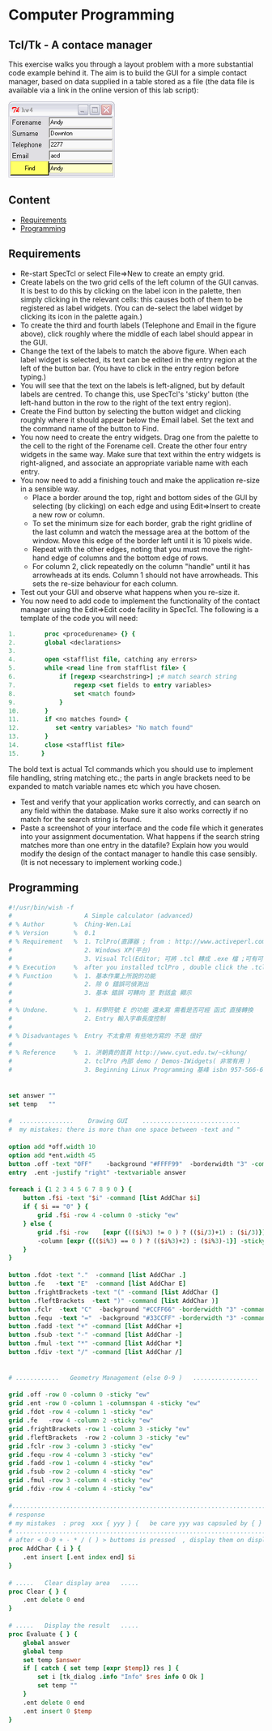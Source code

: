# Computer Programming

## Tcl/Tk - A contace manager

This exercise walks you through a layout problem with a more substantial code example behind it. The aim is to build the GUI for a simple contact manager, based on data supplied in a table stored as a file (the data file is available via a link in the online version of this lab script): 

![result](contactManager.gif)

## Content

* [Requirements](#requirements)
* [Programming](#programming)

## Requirements

- Re-start SpecTcl or select File=>New to create an empty grid.
- Create labels on the two grid cells of the left column of the GUI canvas. It is best to do this by clicking on the label icon in the palette, then simply clicking in the relevant cells: this causes both of them to be registered as label widgets. (You can de-select the label widget by clicking its icon in the palette again.) 
- To create the third and fourth labels (Telephone and Email in the figure above), click roughly where the middle of each label should appear in the GUI. 
- Change the text of the labels to match the above figure. When each label widget is selected, its text can be edited in the entry region at the left of the button bar. (You have to click in the entry region before typing.) 
- You will see that the text on the labels is left-aligned, but by default labels are centred. To change this, use SpecTcl's 'sticky' button (the left-hand button in the row to the right of the text entry region). 
- Create the Find button by selecting the button widget and clicking roughly where it should appear below the Email label. Set the text and the command name of the button to Find. 
- You now need to create the entry widgets. Drag one from the palette to the cell to the right of the Forename cell. Create the other four entry widgets in the same way. Make sure that text within the entry widgets is right-aligned, and associate an appropriate variable name with each entry. 
- You now need to add a finishing touch and make the application re-size in a sensible way.
  - Place a border around the top, right and bottom sides of the GUI by selecting (by clicking) on each edge and using Edit=>Insert to create a new row or column. 
  - To set the minimum size for each border, grab the right gridline of the last column and watch the message area at the bottom of the window. Move this edge of the border left until it is 10 pixels wide. 
  - Repeat with the other edges, noting that you must move the right-hand edge of columns and the bottom edge of rows. 
  - For column 2, click repeatedly on the column "handle" until it has arrowheads at its ends. Column 1 should not have arrowheads. This sets the re-size behaviour for each column. 
- Test out your GUI and observe what happens when you re-size it. 
- You now need to add code to implement the functionality of the contact manager using the Edit=>Edit code facility in SpecTcl. The following is a template of the code you will need: 

```tcl
1.        proc <procedurename> {} {
2.        global <declarations>
3.   
4.        open <stafflist file, catching any errors>
5.        while <read line from stafflist file> {
6.            if [regexp <searchstring>] ;# match search string
7.                regexp <set fields to entry variables>
8.                set <match found>
9.            }
10.       }
11.       if <no matches found> {
12.          set <entry variables> "No match found"
13.       }
14.       close <stafflist file>
15.      }
```

The bold text is actual Tcl commands which you should use to implement file handling, string matching etc.; the parts in angle brackets need to be expanded to match variable names etc which you have chosen. 

- Test and verify that your application works correctly, and can search on any field within the database. Make sure it also works correctly if no match for the search string is found. 
- Paste a screenshot of your interface and the code file which it generates into your assignment documentation. What happens if the search string matches more than one entry in the datafile? Explain how you would modify the design of the contact manager to handle this case sensibly. (It is not necessary to implement working code.)

## Programming

```tcl
#!/usr/bin/wish -f
#                    A Simple calculator (advanced)
# % Author        %  Ching-Wen.Lai
# % Version       %  0.1
# % Requirement   %  1. TclPro(直譯器 ; from : http://www.activeperl.com/Products/TclPro/ )
#                    2. Windows XP(平台)
#                    3. Visual Tcl(Editor; 可將 .tcl 轉成 .exe 檔 ;可有可無)
# % Execution     %  after you installed tclPro , double click the .tcl file
# % Function      %  1. 基本作業上所說的功能
#                    2. 除 0 錯誤可偵測出
#                    3. 基本 錯誤 可轉向 至 對話盒 顯示
#
# % Undone.       %  1. 科學符號 E 的功能 還未寫 需看是否可經 函式 直接轉換
#                    2. Entry 輸入字串長度控制
#    
# % Disadvantages %  Entry 不太會用 有些地方寫的 不是 很好
#
# % Reference     %  1. 洪朝貴的首頁 http://www.cyut.edu.tw/~ckhung/
#                    2. tclPro 內部 demo / Demos-IWidgets( 非常有用 )
#                    3. Beginning Linux Programming 基峰 isbn 957-566-692-5


set answer ""
set temp   ""

#  ...............    Drawing GUI    ...........................
#  my mistakes: there is more than one space between -text and "

option add *off.width 10
option add *ent.width 45
button .off -text "OFF"    -background "#FFFF99"  -borderwidth "3" -command {exit}
entry  .ent -justify "right" -textvariable answer

foreach i {1 2 3 4 5 6 7 8 9 0 } {
    button .f$i -text "$i" -command [list AddChar $i]
    if { $i == "0" } {
        grid .f$i -row 4 -column 0 -sticky "ew"
    } else {      
        grid .f$i -row    [expr {(($i%3) != 0 ) ? (($i/3)+1) : ($i/3)}] \
        -column [expr {(($i%3) == 0 ) ? (($i%3)+2) : ($i%3)-1}] -sticky "ew"
    }
}

button .fdot -text "."  -command [list AddChar .]
button .fe   -text "E"  -command [list AddChar E]
button .frightBrackets -text "(" -command [list AddChar (]
button .fleftBrackets  -text ")" -command [list AddChar )]
button .fclr  -text "C"  -background "#CCFF66" -borderwidth "3" -command Clear
button .fequ  -text "="  -background "#33CCFF" -borderwidth "3" -command Evaluate
button .fadd -text "+" -command [list AddChar +]
button .fsub -text "-" -command [list AddChar -]
button .fmul -text "*" -command [list AddChar *]
button .fdiv -text "/" -command [list AddChar /]


# ............   Geometry Management (else 0-9 )   ..................

grid .off -row 0 -column 0 -sticky "ew"
grid .ent -row 0 -column 1 -columnspan 4 -sticky "ew"
grid .fdot -row 4 -column 1 -sticky "ew"
grid .fe   -row 4 -column 2 -sticky "ew"
grid .frightBrackets -row 1 -column 3 -sticky "ew"
grid .fleftBrackets  -row 2 -column 3 -sticky "ew"
grid .fclr -row 3 -column 3 -sticky "ew"
grid .fequ -row 4 -column 3 -sticky "ew"
grid .fadd -row 1 -column 4 -sticky "ew"
grid .fsub -row 2 -column 4 -sticky "ew"
grid .fmul -row 3 -column 4 -sticky "ew"
grid .fdiv -row 4 -column 4 -sticky "ew"

#......................................................................
# response
# my mistakes  : prog  xxx { yyy } {   be care yyy was capsuled by { }
# .....................................................................
# after < 0-9 + - * / ( ) > buttoms is pressed  , display them on display area
proc AddChar { i } {
    .ent insert [.ent index end] $i      
}

# .....   Clear display area   .....
proc Clear { } {          
    .ent delete 0 end
}

# .....   Display the result   .....
proc Evaluate { } {
    global answer  
    global temp
    set temp $answer
    if [ catch { set temp [expr $temp]} res ] {      
        set i [tk_dialog .info "Info" $res info O Ok ]
        set temp ""      
    }  
    .ent delete 0 end
    .ent insert 0 $temp  
}
```

